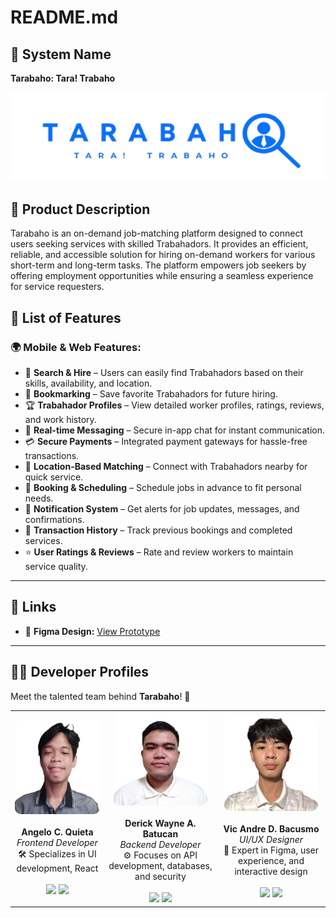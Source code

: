 # README.md

## 📌 System Name
**Tarabaho: Tara! Trabaho**  
<p align="center">
  <img src="images/tarabaho logo.png" width="800" alt="Tarabaho Logo">
</p>

## 📝 Product Description
Tarabaho is an on-demand job-matching platform designed to connect users seeking services with skilled Trabahadors. It provides an efficient, reliable, and accessible solution for hiring on-demand workers for various short-term and long-term tasks. The platform empowers job seekers by offering employment opportunities while ensuring a seamless experience for service requesters.

## 🚀 List of Features
### 🌍 Mobile & Web Features:
- 🔎 **Search & Hire** – Users can easily find Trabahadors based on their skills, availability, and location.
- 📌 **Bookmarking** – Save favorite Trabahadors for future hiring.
- 🏆 **Trabahador Profiles** – View detailed worker profiles, ratings, reviews, and work history.
- 💬 **Real-time Messaging** – Secure in-app chat for instant communication.
- 💳 **Secure Payments** – Integrated payment gateways for hassle-free transactions.
- 📍 **Location-Based Matching** – Connect with Trabahadors nearby for quick service.
- 📅 **Booking & Scheduling** – Schedule jobs in advance to fit personal needs.
- 🔔 **Notification System** – Get alerts for job updates, messages, and confirmations.
- 📜 **Transaction History** – Track previous bookings and completed services.
- ⭐ **User Ratings & Reviews** – Rate and review workers to maintain service quality.

---

## 🔗 Links
- 🎨 **Figma Design:** [View Prototype](https://www.figma.com/design/t7sT86vAsmKiS64jiRoaW8/Untitled?node-id=0-1&t=dDjY4RlPTyR1ONwd-1)

---

## 👨‍💻 Developer Profiles  
Meet the talented team behind **Tarabaho**! 🚀

<p align="center">
  <table>
    <tr>
      <td align="center">
        <img src="images/angelo.png" width="150" height="150" style="border-radius: 10px;"><br><br>
        <strong>Angelo C. Quieta</strong><br>
        <em>Frontend Developer</em><br>
        🛠 Specializes in UI development, React<br><br>
        <a href="https://github.com/lowki0212"><img src="https://img.shields.io/badge/GitHub-000?style=for-the-badge&logo=github"></a>  
        <a href="https://www.facebook.com/angelo.quieta.2024/"><img src="https://img.shields.io/badge/Facebook-1877F2?style=for-the-badge&logo=facebook&logoColor=white"></a>
      </td>
      <td align="center">
        <img src="images/derick.png" width="150" height="150" style="border-radius: 10px;"><br><br>
        <strong>Derick Wayne A. Batucan</strong><br>
        <em>Backend Developer</em><br>
        ⚙️ Focuses on API development, databases, and security<br><br>
        <a href="https://github.com/biodio332"><img src="https://img.shields.io/badge/GitHub-000?style=for-the-badge&logo=github"></a>  
        <a href="https://www.facebook.com/backup432"><img src="https://img.shields.io/badge/Facebook-1877F2?style=for-the-badge&logo=facebook&logoColor=white"></a>
      </td>
      <td align="center">
        <img src="images/andre.jpg" width="150" height="150" style="border-radius: 10px;"><br><br>
        <strong>Vic Andre D. Bacusmo</strong><br>
        <em>UI/UX Designer</em><br>
        🎨 Expert in Figma, user experience, and interactive design<br><br>
        <a href="https://github.com/AndreBacusmo"><img src="https://img.shields.io/badge/GitHub-000?style=for-the-badge&logo=github"></a>  
        <a href="https://www.facebook.com/Smallsoupcan"><img src="https://img.shields.io/badge/Facebook-1877F2?style=for-the-badge&logo=facebook&logoColor=white"></a>
      </td>
    </tr>
  </table>
</p>
